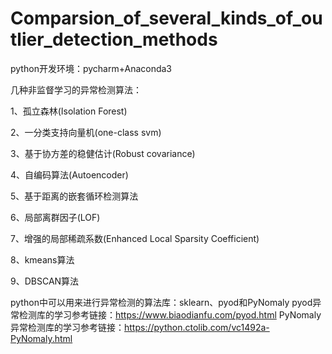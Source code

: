 # Comparsion_of_several_kinds_of_outlier_detection_methods

python开发环境：pycharm+Anaconda3

几种非监督学习的异常检测算法：

1、孤立森林(Isolation Forest)

2、一分类支持向量机(one-class svm)

3、基于协方差的稳健估计(Robust covariance)

4、自编码算法(Autoencoder)

5、基于距离的嵌套循环检测算法

6、局部离群因子(LOF)

7、增强的局部稀疏系数(Enhanced Local Sparsity Coefficient)

8、kmeans算法

9、DBSCAN算法








python中可以用来进行异常检测的算法库：sklearn、pyod和PyNomaly
pyod异常检测库的学习参考链接：https://www.biaodianfu.com/pyod.html
PyNomaly异常检测库的学习参考链接：https://python.ctolib.com/vc1492a-PyNomaly.html
